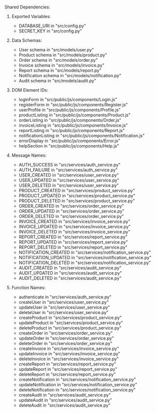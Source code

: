 Shared Dependencies:

1. Exported Variables: 
   - DATABASE_URI in "src/config.py"
   - SECRET_KEY in "src/config.py"

2. Data Schemas: 
   - User schema in "src/models/user.py"
   - Product schema in "src/models/product.py"
   - Order schema in "src/models/order.py"
   - Invoice schema in "src/models/invoice.py"
   - Report schema in "src/models/report.py"
   - Notification schema in "src/models/notification.py"
   - Audit schema in "src/models/audit.py"

3. DOM Element IDs: 
   - loginForm in "src/public/js/components/Login.js"
   - registerForm in "src/public/js/components/Register.js"
   - userProfile in "src/public/js/components/Profile.js"
   - productListing in "src/public/js/components/Product.js"
   - orderListing in "src/public/js/components/Order.js"
   - invoiceListing in "src/public/js/components/Invoice.js"
   - reportListing in "src/public/js/components/Report.js"
   - notificationListing in "src/public/js/components/Notification.js"
   - errorDisplay in "src/public/js/components/Error.js"
   - helpSection in "src/public/js/components/Help.js"

4. Message Names: 
   - AUTH_SUCCESS in "src/services/auth_service.py"
   - AUTH_FAILURE in "src/services/auth_service.py"
   - USER_CREATED in "src/services/user_service.py"
   - USER_UPDATED in "src/services/user_service.py"
   - USER_DELETED in "src/services/user_service.py"
   - PRODUCT_CREATED in "src/services/product_service.py"
   - PRODUCT_UPDATED in "src/services/product_service.py"
   - PRODUCT_DELETED in "src/services/product_service.py"
   - ORDER_CREATED in "src/services/order_service.py"
   - ORDER_UPDATED in "src/services/order_service.py"
   - ORDER_DELETED in "src/services/order_service.py"
   - INVOICE_CREATED in "src/services/invoice_service.py"
   - INVOICE_UPDATED in "src/services/invoice_service.py"
   - INVOICE_DELETED in "src/services/invoice_service.py"
   - REPORT_CREATED in "src/services/report_service.py"
   - REPORT_UPDATED in "src/services/report_service.py"
   - REPORT_DELETED in "src/services/report_service.py"
   - NOTIFICATION_CREATED in "src/services/notification_service.py"
   - NOTIFICATION_UPDATED in "src/services/notification_service.py"
   - NOTIFICATION_DELETED in "src/services/notification_service.py"
   - AUDIT_CREATED in "src/services/audit_service.py"
   - AUDIT_UPDATED in "src/services/audit_service.py"
   - AUDIT_DELETED in "src/services/audit_service.py"

5. Function Names: 
   - authenticate in "src/services/auth_service.py"
   - createUser in "src/services/user_service.py"
   - updateUser in "src/services/user_service.py"
   - deleteUser in "src/services/user_service.py"
   - createProduct in "src/services/product_service.py"
   - updateProduct in "src/services/product_service.py"
   - deleteProduct in "src/services/product_service.py"
   - createOrder in "src/services/order_service.py"
   - updateOrder in "src/services/order_service.py"
   - deleteOrder in "src/services/order_service.py"
   - createInvoice in "src/services/invoice_service.py"
   - updateInvoice in "src/services/invoice_service.py"
   - deleteInvoice in "src/services/invoice_service.py"
   - createReport in "src/services/report_service.py"
   - updateReport in "src/services/report_service.py"
   - deleteReport in "src/services/report_service.py"
   - createNotification in "src/services/notification_service.py"
   - updateNotification in "src/services/notification_service.py"
   - deleteNotification in "src/services/notification_service.py"
   - createAudit in "src/services/audit_service.py"
   - updateAudit in "src/services/audit_service.py"
   - deleteAudit in "src/services/audit_service.py"